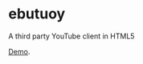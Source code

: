 # ebutuoy
A third party YouTube client in HTML5

<a href="https://ruochenjia.github.io/ebutuoy/">Demo</a>.
